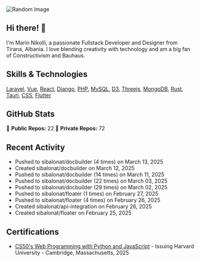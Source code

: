 ![Random Image](assets/4.png)
## Hi there! 👋

I'm Marin Nikolli, a passionate Fullstack Developer and Designer from Tirana, Albania. I love blending creativity with technology and am a big fan of Constructivism and Bauhaus.

## Skills & Technologies

[Laravel](https://laravel.com/), [Vue](https://vuejs.org/), [React](https://react.dev/), [Django](https://www.djangoproject.com/), [PHP](https://www.php.net/), [MySQL](https://www.mysql.com/), [D3](https://d3js.org/), [Threejs](https://threejs.org/), [MongoDB](https://www.mongodb.com/?msockid=18f41f88c021681c2a650aaac1546995), [Rust](https://www.rust-lang.org/), [Tauri](https://tauri.app/), [CSS](https://css3.com/), [Flutter](https://flutter.dev/)

## GitHub Stats

🌟 **Public Repos:** 22
🌟 **Private Repos:** 72  

## Recent Activity
- Pushed to sibalonat/docbuilder (4 times) on March 13, 2025
- Created sibalonat/docbuilder on March 12, 2025
- Pushed to sibalonat/docbuilder (14 times) on March 11, 2025
- Pushed to sibalonat/docbuilder (22 times) on March 03, 2025
- Pushed to sibalonat/docbuilder (29 times) on March 02, 2025
- Pushed to sibalonat/floater (1 times) on February 27, 2025
- Pushed to sibalonat/floater (4 times) on February 26, 2025
- Created sibalonat/api-integration on February 26, 2025
- Created sibalonat/floater on February 25, 2025



## Certifications

- [CS50's Web Programming with
Python and JavaScript](https://certificates.cs50.io/faf4470c-c773-489d-bc3e-b0086a8a5404.pdf?size=letter) - Issuing Harvard University - Cambridge, Massachusetts, 2025

